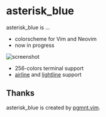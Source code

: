 # asterisk_blue

asterisk_blue is ...
 - colorscheme for Vim and Neovim
 - now in progress

![screenshot](https://user-images.githubusercontent.com/77821412/163714960-7c3a297b-ee16-416c-b077-d8a100300a29.png)

- 256-colors terminal support
- [airline](https://github.com/vim-airline/vim-airline/) and [lightline](https://github.com/itchyny/lightline.vim) support

## Thanks
asterisk_blue is created by [pgmnt.vim](https://github.com/cocopon/pgmnt.vim).
